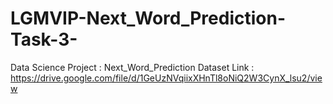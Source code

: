# LGMVIP-Next_Word_Prediction-Task-3-
Data Science Project : Next_Word_Prediction
Dataset Link : https://drive.google.com/file/d/1GeUzNVqiixXHnTl8oNiQ2W3CynX_lsu2/view 
